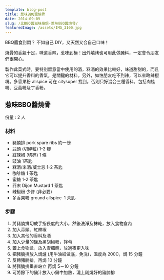 ```yaml
---
template: blog-post
title: 惹味BBQ醬燒骨
date: 2014-09-09
slug: /比BBQ醬滋味幾倍-惹味BBQ醬燒骨/
featuredImage: /assets/IMG_3100.jpg
---
```



BBQ醬食到悶？ 不如自己 DIY，又天然又合自己口味！

燒骨的香氣十足，味道香辣，惹味到極！出外燒烤也可用此做醃料，一定會令朋友們很開心。

製作此菜式時，要特別留意當中使用的酒，冧酒的效果比較好，味道甜甜的，而且它可以提升香料的香氣，是關鍵的材料。另外，如怕朋友吃不到辣，可以省略辣椒粉。多香果粉 allspice 可在 citysuper 找到，否則只好混合三種香料，包括肉桂粉、豆蔻粉及丁香粉。

<!--more-->

## 惹味BBQ醬燒骨

份量 : 2 人

### 材料
* 豬腩排 pork spare ribs 約一磅
* 蒜頭 (切碎粒) 1-2 瓣
* 紅辣椒 (切碎) 1 條
* 豉油 1茶匙
* 冧酒/米酒/威士忌 1-2 茶匙
* 咖啡糖 1 茶匙
* 蜜糖 1-2 茶匙
* 芥末 Dijon Mustard 1 茶匙
* 辣椒粉 少許 (非必要)
* 多香果粉 ground allspice  1 茶匙



### 步驟
1. 將豬腩排切成手指長度的大小，然後洗淨及抹乾，放入食物盒內
2. 加入蒜頭、紅辣椒
3. 加入其他的香料及酒
4. 加入少量的鹽及黑胡椒粉，拌勻
5. 蓋上食物盒，放入雪櫃醃，放過夜更入味
6. 把豬腩排放入焗爐 (用牛油紙做底，免洗)，溫度為 200C，焗 15 分鐘
7. 反轉豬腩排，再焗 10 分鐘
8. 將豬腩排垂直站立 再焗 5－10 分鐘
9. 可將餘下的醃汁放入小鍋中加熱，澆上剛燒好的豬腩排
